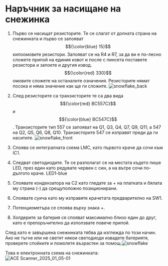 # Наръчник за насищане на снежинка

1. Първо се насищат резисторите. Те се слагат от долната страна на снежинката и първо се запояват $${\color{blue} 15}$$ килоомовите резистори. Запояват се на R4  и R7, за да ви е по-лесно сложете припой на единия извот и после с пинсета поставете резистора и запоете и другия извод. $${\color{red} 330}$$ омовите сложете на останалите означения. Резисторите нямат посока и няма значение как ще ги сложите.
    ![snowflake_back](https://github.com/user-attachments/assets/4c8c2409-47fa-48d0-aaa1-0d88b74bcd25)

2. След резисторите са транзисторите те са два вида $${\color{red} BC557C}$$ и $${\color{blue} BC547C}$$.  Транзисторите тип 557 се запояват на Q1, Q3, Q4, Q7, Q9, Q11; a 547 на Q2, Q5, Q6, Q8, Q10. Транзисторите 547 се изправят преди да ги наситите.
    ![snowflake_front](https://github.com/user-attachments/assets/f933080f-dc72-44f1-90fd-c6c2cc03dbc5)

3. Споява се интегралната схема LMC, като първото краче да сочи към IC1.

4. Следват светодиодите. Те се разполагат се на местата където пише LED, през един като редувате червен с син, а на вътре сочи по-дългото краче.
LED1-blue
    
5. Споявате кондензатора на С2 като гледате за + на платката и бялата му страна (-) да срещуположно позиционирани.

6. Споявате суича като му изправяте крачетата предварително на SW1.

7. Потенциометъра се споява върху знака +.

8. Холдерите за батерия ся спояват максимално близо един до друг, като е препоръчително да използвате повече припой.

След като е завършена снежинката тябва да изглежда по този начин. Ако не тъгне или не светят някои светодиоди извадете батериятя, проверете спойките и помолете възрастен за помощ.![snowflake](https://github.com/user-attachments/assets/8ed25a08-ef95-455b-b401-9827a2174335)

Това е електронната схема на снежинката:
![ACE Scanner_2025_01_05-01](https://github.com/user-attachments/assets/a691d751-df63-40e2-9431-95ea3eacd7c8)
